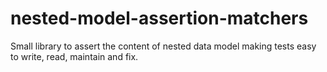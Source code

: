 # nested-model-assertion-matchers
Small library to assert the content of nested data model making tests easy to write, read, maintain and fix.
